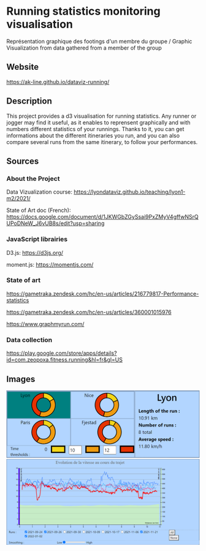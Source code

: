 # Running statistics monitoring visualisation
Représentation graphique des footings d'un membre du groupe / Graphic Visualization from data gathered from a member of the group

## Website 
https://ak-line.github.io/dataviz-running/

## Description
This project provides a d3 visualisation for running statistics. Any runner or jogger may find it useful, as it enables to reprensent graphically and with numbers different statistics of your runnings. Thanks to it, you can get informations about the different itineraries you run, and you can also compare several runs from the same itinerary, to follow your performances.

## Sources
### About the Project
Data Vizualization course: https://lyondataviz.github.io/teaching/lyon1-m2/2021/

State of Art doc (French): https://docs.google.com/document/d/1JKWGbZGySsai9PxZMyV4gffwNSrQUPoDNeW_J6vUB8s/edit?usp=sharing

### JavaScript librairies
D3.js: https://d3js.org/

moment.js: https://momentjs.com/

### State of art
https://gametraka.zendesk.com/hc/en-us/articles/216779817-Performance-statistics

https://gametraka.zendesk.com/hc/en-us/articles/360001015976

https://www.graphmyrun.com/

### Data collection
https://play.google.com/store/apps/details?id=com.zeopoxa.fitness.running&hl=fr&gl=US


## Images 
![Alt text](Cercles.png?raw=true "Title")
![Alt text](CourbeCoursesHover.png?raw=true "Title")
